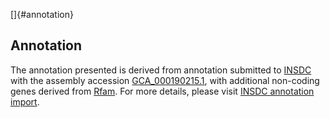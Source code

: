 []{#annotation}

Annotation
----------

The annotation presented is derived from annotation submitted to
[INSDC](http://www.insdc.org) with the assembly accession
[GCA\_000190215.1](http://www.ebi.ac.uk/ena/data/view/GCA_000190215.1),
with additional non-coding genes derived from
[Rfam](http://rfam.xfam.org/). For more details, please visit [INSDC
annotation
import](http://ensemblgenomes.org/info/data/insdc_annotation).
